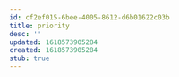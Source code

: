 ```yaml
---
id: cf2ef015-6bee-4005-8612-d6b01622c03b
title: priority
desc: ''
updated: 1618573905284
created: 1618573905284
stub: true
---
```


